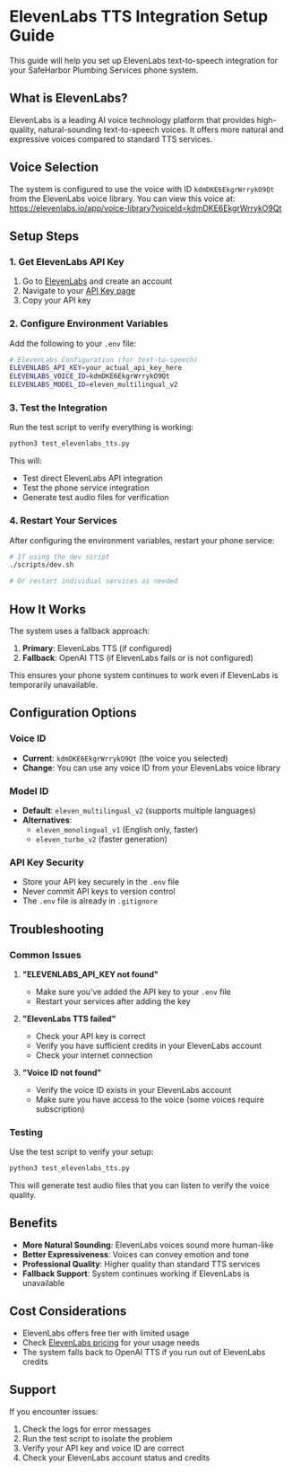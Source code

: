 # ElevenLabs TTS Integration Setup Guide

This guide will help you set up ElevenLabs text-to-speech integration for your SafeHarbor Plumbing Services phone system.

## What is ElevenLabs?

ElevenLabs is a leading AI voice technology platform that provides high-quality, natural-sounding text-to-speech voices. It offers more natural and expressive voices compared to standard TTS services.

## Voice Selection

The system is configured to use the voice with ID `kdmDKE6EkgrWrrykO9Qt` from the ElevenLabs voice library. You can view this voice at:
https://elevenlabs.io/app/voice-library?voiceId=kdmDKE6EkgrWrrykO9Qt

## Setup Steps

### 1. Get ElevenLabs API Key

1. Go to [ElevenLabs](https://elevenlabs.io/) and create an account
2. Navigate to your [API Key page](https://elevenlabs.io/app/api-key)
3. Copy your API key

### 2. Configure Environment Variables

Add the following to your `.env` file:

```bash
# ElevenLabs Configuration (for text-to-speech)
ELEVENLABS_API_KEY=your_actual_api_key_here
ELEVENLABS_VOICE_ID=kdmDKE6EkgrWrrykO9Qt
ELEVENLABS_MODEL_ID=eleven_multilingual_v2
```

### 3. Test the Integration

Run the test script to verify everything is working:

```bash
python3 test_elevenlabs_tts.py
```

This will:
- Test direct ElevenLabs API integration
- Test the phone service integration
- Generate test audio files for verification

### 4. Restart Your Services

After configuring the environment variables, restart your phone service:

```bash
# If using the dev script
./scripts/dev.sh

# Or restart individual services as needed
```

## How It Works

The system uses a fallback approach:

1. **Primary**: ElevenLabs TTS (if configured)
2. **Fallback**: OpenAI TTS (if ElevenLabs fails or is not configured)

This ensures your phone system continues to work even if ElevenLabs is temporarily unavailable.

## Configuration Options

### Voice ID
- **Current**: `kdmDKE6EkgrWrrykO9Qt` (the voice you selected)
- **Change**: You can use any voice ID from your ElevenLabs voice library

### Model ID
- **Default**: `eleven_multilingual_v2` (supports multiple languages)
- **Alternatives**: 
  - `eleven_monolingual_v1` (English only, faster)
  - `eleven_turbo_v2` (faster generation)

### API Key Security
- Store your API key securely in the `.env` file
- Never commit API keys to version control
- The `.env` file is already in `.gitignore`

## Troubleshooting

### Common Issues

1. **"ELEVENLABS_API_KEY not found"**
   - Make sure you've added the API key to your `.env` file
   - Restart your services after adding the key

2. **"ElevenLabs TTS failed"**
   - Check your API key is correct
   - Verify you have sufficient credits in your ElevenLabs account
   - Check your internet connection

3. **"Voice ID not found"**
   - Verify the voice ID exists in your ElevenLabs account
   - Make sure you have access to the voice (some voices require subscription)

### Testing

Use the test script to verify your setup:

```bash
python3 test_elevenlabs_tts.py
```

This will generate test audio files that you can listen to verify the voice quality.

## Benefits

- **More Natural Sounding**: ElevenLabs voices sound more human-like
- **Better Expressiveness**: Voices can convey emotion and tone
- **Professional Quality**: Higher quality than standard TTS services
- **Fallback Support**: System continues working if ElevenLabs is unavailable

## Cost Considerations

- ElevenLabs offers free tier with limited usage
- Check [ElevenLabs pricing](https://elevenlabs.io/pricing) for your usage needs
- The system falls back to OpenAI TTS if you run out of ElevenLabs credits

## Support

If you encounter issues:
1. Check the logs for error messages
2. Run the test script to isolate the problem
3. Verify your API key and voice ID are correct
4. Check your ElevenLabs account status and credits 